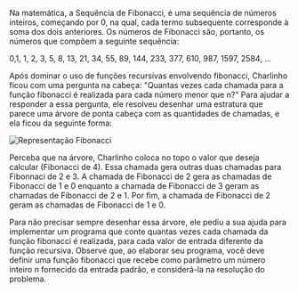 Na matemática, a Sequência de Fibonacci, é uma sequência de números inteiros, começando por 0, na qual, cada termo subsequente corresponde à soma dos dois anteriores. Os números de Fibonacci são, portanto, os números que compõem a seguinte sequência: 

0,1, 1, 2, 3, 5, 8, 13, 21, 34, 55, 89, 144, 233, 377, 610, 987, 1597, 2584, ...  

Após dominar o uso de funções recursivas envolvendo fibonacci, Charlinho ficou com uma pergunta na cabeça: "Quantas vezes cada chamada para a função fibonacci é realizada para cada número menor que n?" Para ajudar a responder a essa pergunta, ele resolveu desenhar uma estratura que parece uma árvore de ponta cabeça com as quantidades de chamadas, e ela ficou da seguinte forma:

![Representação Fibonacci](https://imgur.com/zZeStI4.png "Árvore de 'sequências de Fibonacci'")

Perceba que na árvore, Charlinho coloca no topo o valor que deseja calcular (Fibonacci de 4). Essa chamada gera outras duas chamadas para Fibonnaci de 2 e 3. A chamada de Fibonacci de 2 gera as chamadas de Fibonacci de 1 e 0 enquanto a chamada de Fibonacci de 3 geram as chamadas de Fibonacci de 2 e 1. Por fim, a chamada de Fibonacci de 2 geram as chamadas de Fibonacci de 1 e 0.

Para não precisar sempre desenhar essa árvore, ele pediu a sua ajuda para implementar um programa que conte quantas vezes cada chamada da função fibonacci é realizada, para cada valor de entrada diferente da função recursiva. Observe que, ao elaborar seu programa, você deve definir uma função fibonacci que recebe como parâmetro um número inteiro n fornecido da entrada padrão, e considerá-la na resolução do problema.
